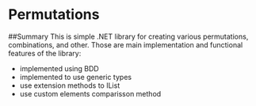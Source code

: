 Permutations
============
##Summary
This is simple .NET library for creating various permutations, combinations, and other. Those are main implementation and functional features of the library:
- implemented using BDD
- implemented to use generic types
- use extension methods to IList
- use custom elements comparisson method
